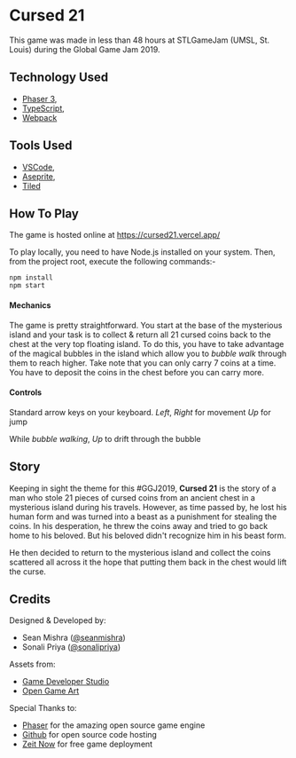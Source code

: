 # Cursed 21

This game was made in less than 48 hours at STLGameJam (UMSL, St. Louis) during the Global Game Jam 2019.

## Technology Used

- [Phaser 3](https://phaser.io/),
- [TypeScript](https://www.typescriptlang.org/),
- [Webpack](https://webpack.js.org/)

## Tools Used

- [VSCode](https://code.visualstudio.com/),
- [Aseprite](https://www.aseprite.org/),
- [Tiled](https://www.mapeditor.org/)

## How To Play

The game is hosted online at https://cursed21.vercel.app/

To play locally, you need to have Node.js installed on your system.
Then, from the project root, execute the following commands:-
```
npm install
npm start
```

#### Mechanics
The game is pretty straightforward. You start at the base of the mysterious island
and your task is to collect & return all 21 cursed coins back to the chest at the
very top floating island. To do this, you have to take advantage of the magical
bubbles in the island which allow you to *bubble walk* through them to reach higher.
Take note that you can only carry 7 coins at a time. You have to deposit the coins
in the chest before you can carry more.

#### Controls
Standard arrow keys on your keyboard.
*Left*, *Right* for movement
*Up* for jump

While *bubble walking*,
*Up* to drift through the bubble


## Story

Keeping in sight the theme for this #GGJ2019, **Cursed 21** is the story of a
man who stole 21 pieces of cursed coins from an ancient chest in a mysterious island
during his travels. However, as time passed by, he lost his human form and was
turned into a beast as a punishment for stealing the coins. In his desperation, he
threw the coins away and tried to go back home to his beloved. But his beloved
didn't recognize him in his beast form.

He then decided to return to the mysterious island and collect the coins scattered
all across it the hope that putting them back in the chest would lift the curse.


## Credits

Designed & Developed by:
- Sean Mishra ([@seanmishra](https://github.com/seanmishra))
- Sonali Priya ([@sonalipriya](https://github.com/sonalipriya))

Assets from:
- [Game Developer Studio](https://www.gamedeveloperstudio.com)
- [Open Game Art](https://opengameart.org/)

Special Thanks to:
- [Phaser](https://phaser.io/) for the amazing open source game engine
- [Github](https://github.com/) for open source code hosting
- [Zeit Now](https://zeit.co/now) for free game deployment
